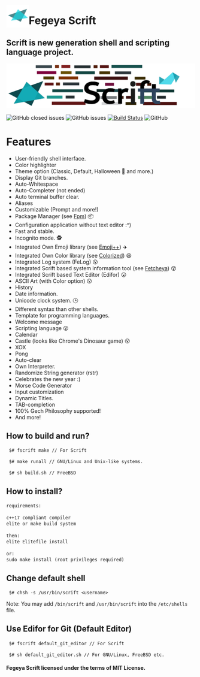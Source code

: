<img src="docs/resource/Scrift_Logo.png" align="left"
alt="Fegeya Scrift logo by @ferhatgec" width="60" height="60">

# Fegeya Scrift

## Scrift is new generation shell and scripting language project.

![Scrift](docs/resource/ScriftBanner.png)

![GitHub closed issues](https://img.shields.io/github/issues-closed/ferhatgec/scrift)
![GitHub issues](https://img.shields.io/github/issues/ferhatgec/scrift)
[![Build Status](https://dev.azure.com/ferhatgectao/scrift-lang/_apis/build/status/FerhatGec.scrift-lang?branchName=master)](https://dev.azure.com/ferhatgectao/scrift-lang/_build/latest?definitionId=1&branchName=master)
![GitHub](https://img.shields.io/github/license/ferhatgec/scrift)

# Features

- User-friendly shell interface.
- Color highlighter
- Theme option (Classic, Default, Halloween 🎃 and more.)
- Display Git branches.
- Auto-Whitespace
- Auto-Completer (not ended)
- Auto terminal buffer clear.
- Aliases
- Customizable (Prompt and more!)
- Package Manager (see [Fpm](https://github.com/ferhatgec/fpm)) :package:
- Configuration application without text editor :^)
- Fast and stable.
- Incognito mode. 🕵️
- Integrated Own Emoji library (see [Emoji++](https://github.com/ferhatgec/emojiplusplus)) :airplane:
- Integrated Own Color library (see [Colorized](https://github.com/ferhatgec/colorized)) :satisfied:
- Integrated Log system (FeLog) :open_mouth:
- Integrated Scrift based system information tool (see [Fetcheya](https://github.com/ferhatgec/fetcheya)) :open_mouth:
- Integrated Scrift based Text Editor (Edifor) :open_mouth:
- ASCII Art (with Color option) :open_mouth:
- History
- Date information.
- Unicode clock system. 🕒
- Different syntax than other shells.
- Template for programming languages.
- Welcome message
- Scripting language :open_mouth:
- Calendar
- Castle (looks like Chrome's Dinosaur game) :open_mouth:
- XOX
- Pong
- Auto-clear
- Own Interpreter.
- Randomize String generator (rstr)
- Celebrates the new year :)
- Morse Code Generator
- Input customization
- Dynamic Titles.
- TAB-completion
- 100% Gech Philosophy supported!
- And more!

## How to build and run?

```
 $# fscrift make // For Scrift
```

```
 $# make runall // GNU/Linux and Unix-like systems.
```

```
 $# sh build.sh // FreeBSD
```

## How to install?

```
requirements:

c++17 compliant compiler
elite or make build system

then:
elite Elitefile install

or:
sudo make install (root privileges required)
```

## Change default shell

```
 $# chsh -s /usr/bin/scrift <username>
```

Note: You may add ``/bin/scrift`` and ``/usr/bin/scrift`` into the ``/etc/shells`` file.

## Use Edifor for Git (Default Editor)

```
 $# fscrift default_git_editor // For Scrift
```

```
 $# sh default_git_editor.sh // For GNU/Linux, FreeBSD etc.
```

#### Fegeya Scrift licensed under the terms of MIT License.
